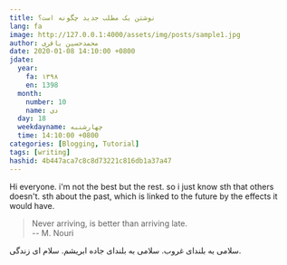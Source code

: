 ```yaml
---
title: نوشتن یک مطلب جدید چگونه است؟
lang: fa
image: http://127.0.0.1:4000/assets/img/posts/sample1.jpg
author: محمدحسین باقری
date: 2020-01-08 14:10:00 +0800
jdate:
  year:
    fa: ۱۳۹۸
    en: 1398
  month:
    number: 10
    name: دی
  day: 18
  weekdayname: چهارشنبه
  time: 14:10:00 +0800
categories: [Blogging, Tutorial]
tags: [writing]
hashid: 4b447aca7c8c8d73221c816db1a37a47
---
```


Hi everyone. i'm not the best but the rest. so i just know sth that others doesn't. sth about the past, which is linked to the future by the effects it would have.
> Never arriving, is better than arriving late.           
> -- M. Nouri

سلامی به بلندای غروب. سلامی به بلندای جاده ابریشم. سلام ای زندگی.


